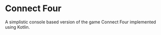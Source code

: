 # Connect Four
A simplistic console based version of the game Connect Four implemented using Kotlin.
